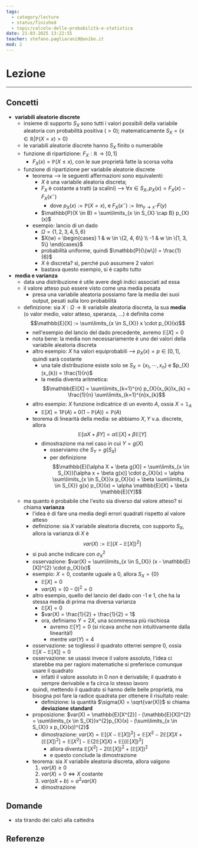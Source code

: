 ```yaml
---
tags:
  - category/lecture
  - status/finished
  - topic/calcolo-delle-probabilità-e-statistica
date: 21-03-2025 13:22:55
teacher: stefano.pagliarani9@unibo.it
mod: 2
---
```

# Lezione
---
## Concetti
- **variabili aleatorie discrete**
	- insieme di supporto $S_{X}$ sono tutti i valori possibili della variabile aleatoria con probabilità positiva ($> 0$); matematicamente $S_{X} = \{x \in \mathbb{R} | \mathbb{P}(X = x) > 0\}$
	- le variabili aleatorie discrete hanno $S_{X}$ finito o numerabile
	- funzione di ripartizione: $F_{X}: \mathbb{R} \to [0, 1]$
		- $F_{X}(x) = \mathbb{P}(X \leq x)$, con le sue proprietà fatte la scorsa volta
	- funzione di ripartizione per variabile aleatorie discrete
		- teorema --> le seguenti affermazioni sono equivalenti:
			- $X$ è una variabile aleatoria discreta;
			- $F_{X}$ è costante a tratti (a scalini) --> $\forall x \in S_{X}, p_{X}(x) = F_{X}(x) - F_{X}(x^{-})$
				- dove $p_{X}(x) := \mathbb{P}(X = x)$, e $F_{X}(x^{-}) := \lim_{y \to x^{-}}F(y)$
			- $\mathbb{P}(X \in B) = \sum\limits_{x \in S_{X} \cap B} p_{X}(x)$
		- esempio: lancio di un dado
			- $\Omega = \{1, 2, 3, 4, 5, 6\}$
			- $X(w) = \begin{cases} 1 & w \in \{2, 4, 6\} \\ -1 & w \in \{1, 3, 5\} \end{cases}$
			- probabilità uniforme, quindi $\mathbb{P}(\{w\}) = \frac{1}{6}$
			- $X$ è discreta? sì, perché può assumere 2 valori
			- bastava questo esempio, si è capito tutto
- **media e varianza**
	- data una distribuzione è utile avere degli indici associati ad essa
	- il valore atteso può essere visto come una media pesata
		- presa una variabile aleatoria possiamo fare la media dei suoi output, pesati sulla loro probabilità
	- definizione: sia $X: \Omega \to \mathbb{R}$ variabile aleatoria discreta, la sua **media** (o valor medio, valor atteso, speranza, ...) è definita come $$\mathbb{E}[X] := \sum\limits_{x \in S_{X}} x \cdot p_{X}(x)$$
		- nell'esempio del lancio del dado precedente, avremo $\mathbb{E}[X] = 0$
		- nota bene: la media non necessariamente è uno dei valori della variabile aleatoria discreta
		- altro esempio: $X$ ha valori equiprobabili --> $p_{X}(x) = p \in [0, 1]$, quindi sarà costante
			- una tale distribuzione esiste solo se $S_{X} = \{x_{1}, \cdots, x_{n}\}$ e $p_{X}(x_{k}) = \frac{1}{n}$
			- la media diventa aritmetica: $$\mathbb{E}[X] = \sum\limits_{k=1}^{n} p_{X}(x_{k})x_{k} = \frac{1}{n} \sum\limits_{k=1}^{n}x_{k}$$
		- altro esempio: $X$ funzione indicatrice di un evento $A$, ossia $X = \mathbb{1}_{A}$
			- $\mathbb{E}[X] = 1 \mathbb{P}(A) + 0 (1 - \mathbb{P}(A)) = \mathbb{P}(A)$
		- teorema di linearità della media: se abbiamo $X, Y$ v.a. discrete, allora $$\mathbb{E}[\alpha X + \beta Y] = \alpha \mathbb{E}[X] + \beta \mathbb{E}[Y]$$
			- dimostrazione ma nel caso in cui $Y = g(X)$
				- osserviamo che $S_{Y} = g(S_{X})$
				- per definizione $$\mathbb{E}[\alpha X + \beta g(X)] = \sum\limits_{x \in S_{X}}[\alpha x + \beta g(x)] \cdot p_{X}(x) = \alpha \sum\limits_{x \in S_{X}}x p_{X}(x) + \beta \sum\limits_{x \in S_{X}} g(x) p_{X}(x) = \alpha \mathbb{E}[X] + \beta \mathbb{E}[Y]$$
	- ma quanto è probabile che l'esito sia diverso dal valore atteso? si chiama **varianza**
		- l'idea è di fare una media degli errori quadrati rispetto al valore atteso
		- definizione: sia $X$ variabile aleatoria discreta, con supporto $S_{X}$, allora la varianza di $X$ è $$var(X) := \mathbb{E}[(X - \mathbb{E}[X])^{2}]$$
		- si può anche indicare con $\sigma_{X}^{2}$
		- osservazione: $var(X) = \sum\limits_{x \in S_{X}} (x - \mathbb{E}[X])^{2} \cdot p_{X}(x)$
		- esempio: $X = 0$, costante uguale a 0, allora $S_{X} = \{0\}$
			- $\mathbb{E}[X] = 0$
			- $var(X) = (0 - 0)^{2} = 0$
		- altro esempio, quello del lancio del dado con -1 e 1, che ha la stessa media di prima ma diversa varianza
			- $\mathbb{E}[X] = 0$
			- $var(X) = \frac{1}{2} + \frac{1}{2} = 1$
			- ora, definiamo $Y = 2X$, una scommessa più rischiosa
				- avremo $\mathbb{E}[Y] = 0$ (si ricava anche non intuitivamente dalla linearità!)
				- mentre $var(Y) = 4$
		- osservazione: se togliessi il quadrato otterrei sempre 0, ossia $\mathbb{E}[X - \mathbb{E}[X]] = 0$
		- osservazione: se usassi invece il valore assoluto, l'idea ci starebbe ma per ragioni matematiche si preferisce comunque usare il quadrato
			- infatti il valore assoluto in 0 non è derivabile; il quadrato è sempre derivabile e fa circa lo stesso lavoro
		- quindi, mettendo il quadrato si hanno delle belle proprietà, ma bisogna poi fare la radice quadrata per ottenere il risultato reale:
			- definizione: la quantità $\sigma(X) = \sqrt{var(X)}$ si chiama **deviazione standard**
		- proposizione: $var(X) = \mathbb{E}[X^{2}] - (\mathbb{E}[X])^{2} = \sum\limits_{x \in S_{X}}x^{2}p_{X}(x) - (\sum\limits_{x \in S_{X}} x p_{X}(x))^{2}$
			- dimostrazione: $var(X) = \mathbb{E}[(X - \mathbb{E}[X])^{2}] = \mathbb{E}[X^{2} - 2\mathbb{E}[X]X + (\mathbb{E}[X])^{2}] = \mathbb{E}[X^{2}] - \mathbb{E}(2\mathbb{E}[X]X) + \mathbb{E}[(\mathbb{E}[X])^{2}]$
				- allora diventa $\mathbb{E}[X^{2}] - 2(\mathbb{E}[X])^{2} + (\mathbb{E}[X])^{2}$
				- e questo conclude la dimostrazione
		- teorema: sia $X$ variabile aleatoria discreta, allora valgono
			1. $var(X) \geq 0$
			2. $var(X) = 0 \iff X \text{ costante}$
			3. $var(aX + b) = a^{2} var(X)$
			- dimostrazione

## Domande
- sta tirando dei calci alla cattedra

## Referenze
